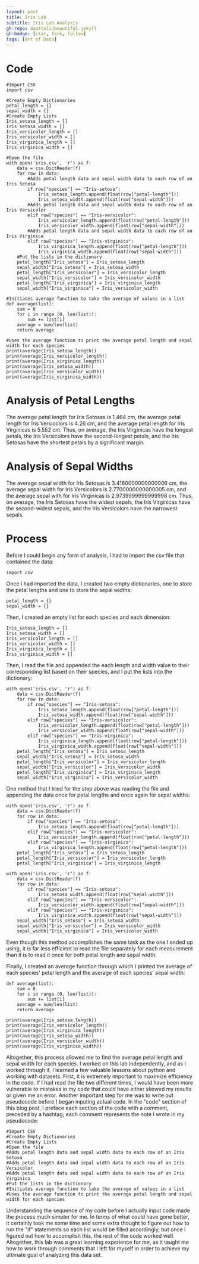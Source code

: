 ```yaml
---
layout: post
title: Iris Lab
subtitle: Iris Lab Analysis
gh-repo: daattali/beautiful-jekyll
gh-badge: [star, fork, follow]
tags: [Art of Data]
---
```


# Code
    #Import CSV
    import csv
    
    #Create Empty Dictionaries
    petal_length = {}
    sepal_width = {}
    #Create Empty Lists
    Iris_setosa_length = []
    Iris_setosa_width = []
    Iris_versicolor_length = []
    Iris_versicolor_width = []
    Iris_virginica_length = []
    Iris_virginica_width = []
    
    #Open the file
    with open('iris.csv', 'r') as f:
        data = csv.DictReader(f)
        for row in data:
            #Adds petal length data and sepal width data to each row of an Iris Setosa
            if row["species"] == "Iris-setosa":
                Iris_setosa_length.append(float(row["petal-length"]))
                Iris_setosa_width.append(float(row["sepal-width"]))
            #Adds petal length data and sepal width data to each row of an Iris Versicolor
            elif row["species"] == "Iris-versicolor":
                Iris_versicolor_length.append(float(row["petal-length"]))
                Iris_versicolor_width.append(float(row["sepal-width"]))
            #Adds petal length data and sepal width data to each row of an Iris Virginica
            elif row["species"] == "Iris-virginica":
                Iris_virginica_length.append(float(row["petal-length"]))
                Iris_virginica_width.append(float(row["sepal-width"]))
        #Put the lists in the dictionary
        petal_length["Iris_setosa"] = Iris_setosa_length
        sepal_width["Iris_setosa"] = Iris_setosa_width
        petal_length["Iris_versicolor"] = Iris_versicolor_length
        sepal_width["Iris_versicolor"] = Iris_versicolor_width
        petal_length["Iris_virginica"] = Iris_virginica_length
        sepal_width["Iris_virginica"] = Iris_versicolor_width

    #Initiates average function to take the average of values in a list
    def average(list):
        sum = 0
        for i in range (0, len(list)):
            sum += list[i]
        average = sum/len(list)
        return average

    #Uses the average function to print the average petal length and sepal width for each species
    print(average(Iris_setosa_length))
    print(average(Iris_versicolor_length))
    print(average(Iris_virginica_length))
    print(average(Iris_setosa_width))
    print(average(Iris_versicolor_width))
    print(average(Iris_virginica_width))


# Analysis of Petal Lengths

The average petal length for Iris Setosas is 1.464 cm, the average petal length for Iris Versicolors is 4.26 cm, and the average petal length for Iris Virginicas is 5.552 cm. Thus, on average, the Iris Virginicas have the longest petals, the Iris Versicolors have the second-longest petals, and the Iris Setosas have the shortest petals by a significant margin.

# Analysis of Sepal Widths

The average sepal width for Iris Setosas is 3.4180000000000006 cm, the average sepal width for Iris Versicolors is 2.7700000000000005 cm, and the average sepal with for Iris Virginicas is 2.9739999999999998 cm. Thus, on average, the Iris Setosas have the widest sepals, the Iris Virginicas have the second-widest sepals, and the Iris Versicolors have the narrowest sepals.

# Process

Before I could begin any form of analysis, I had to import the csv file that contained the data:

    import csv

Once I had imported the data, I created two empty dictionaries, one to store the petal lengths and one to store the sepal widths:

    petal_length = {}
    sepal_width = {}

Then, I created an empty list for each species and each dimension:

    Iris_setosa_length = []
    Iris_setosa_width = []
    Iris_versicolor_length = []
    Iris_versicolor_width = []
    Iris_virginica_length = []
    Iris_virginica_width = []

Then, I read the file and appended the each length and width value to their corresponding list based on their species, and I put the lists into the dictionary:

    with open('iris.csv', 'r') as f:
        data = csv.DictReader(f)
        for row in data:
            if row["species"] == "Iris-setosa":
                Iris_setosa_length.append(float(row["petal-length"]))
                Iris_setosa_width.append(float(row["sepal-width"]))
            elif row["species"] == "Iris-versicolor":
                Iris_versicolor_length.append(float(row["petal-length"]))
                Iris_versicolor_width.append(float(row["sepal-width"]))
            elif row["species"] == "Iris-virginica":
                Iris_virginica_length.append(float(row["petal-length"]))
                Iris_virginica_width.append(float(row["sepal-width"]))
        petal_length["Iris_setosa"] = Iris_setosa_length
        sepal_width["Iris_setosa"] = Iris_setosa_width
        petal_length["Iris_versicolor"] = Iris_versicolor_length
        sepal_width["Iris_versicolor"] = Iris_versicolor_width
        petal_length["Iris_virginica"] = Iris_virginica_length
        sepal_width["Iris_virginica"] = Iris_versicolor_width

One method that I tried for the step above was reading the file and appending the data once for petal lengths and once again for sepal widths:

    with open('iris.csv', 'r') as f:
        data = csv.DictReader(f)
        for row in data:
            if row["species"] == "Iris-setosa":
                Iris_setosa_length.append(float(row["petal-length"]))
            elif row["species"] == "Iris-versicolor":
                Iris_versicolor_length.append(float(row["petal-length"]))
            elif row["species"] == "Iris-virginica":
                Iris_virginica_length.append(float(row["petal-length"]))
        petal_length["Iris_setosa"] = Iris_setosa_length
        petal_length["Iris_versicolor"] = Iris_versicolor_length
        petal_length["Iris_virginica"] = Iris_virginica_length

    with open('iris.csv', 'r') as f:
        data = csv.DictReader(f)
        for row in data:
            if row["species"] == "Iris-setosa":
                Iris_setosa_width.append(float(row["sepal-width"]))
            elif row["species"] == "Iris-versicolor":
                Iris_versicolor_width.append(float(row["sepal-width"]))
            elif row["species"] == "Iris-virginica":
                Iris_virginica_width.append(float(row["sepal-width"]))
        sepal_width["Iris_setosa"] = Iris_setosa_width
        sepal_width["Iris_versicolor"] = Iris_versicolor_width
        sepal_width["Iris_virginica"] = Iris_versicolor_width

Even though this method accomplishes the same task as the one I ended up using, it is far less efficient to read the file separately for each measurement than it is to read it once for both petal length and sepal width.

Finally, I created an average function through which I printed the average of each species' petal length and the average of each species' sepal width:

    def average(list):
        sum = 0
        for i in range (0, len(list)):
            sum += list[i]
        average = sum/len(list)
        return average

    print(average(Iris_setosa_length))
    print(average(Iris_versicolor_length))
    print(average(Iris_virginica_length))
    print(average(Iris_setosa_width))
    print(average(Iris_versicolor_width))
    print(average(Iris_virginica_width))

Altogether, this process allowed me to find the average petal length and sepal width for each species. I worked on this lab independently, and as I worked through it, I learned a few valuable lessons about python and working with datasets. First, it is extremely important to maximize efficiency in the code. If I had read the file two different times, I would have been more vulnerable to mistakes in my code that could have either skewed my results or given me an error. Another important step for me was to write out pseudocode before I began inputing actual code. In the "code" section of this blog post, I preface each section of the code with a comment, preceded by a hashtag; each comment represents the note I wrote in my pseudocode:

    #Import CSV
    #Create Empty Dictionaries
    #Create Empty Lists
    #Open the file
    #Adds petal length data and sepal width data to each row of an Iris Setosa
    #Adds petal length data and sepal width data to each row of an Iris Versicolor
    #Adds petal length data and sepal width data to each row of an Iris Virginica
    #Put the lists in the dictionary
    #Initiates average function to take the average of values in a list
    #Uses the average function to print the average petal length and sepal width for each species

Understanding the sequence of my code before I actually input code made the process much simpler for me. In terms of what could have gone better, it certainly took me some time and some extra thought to figure out how to run the "if" statements so each list would be filled accordingly, but once I figured out how to accomplish this, the rest of the code worked well. Altogether, this lab was a great learning experience for me, as it taught me how to work through comments that I left for myself in order to achieve my ultimate goal of analyzing this data set.